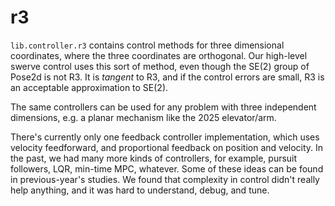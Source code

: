 # r3

`lib.controller.r3` contains control methods for three dimensional
coordinates, where the three coordinates are orthogonal.  Our high-level
swerve control uses this sort of method, even though the SE(2) group
of Pose2d is not R3.  It is *tangent* to R3, and if the control
errors are small, R3 is an acceptable approximation to SE(2).

The same controllers can be used for any problem with three independent
dimensions, e.g. a planar mechanism like the 2025 elevator/arm.

There's currently only one feedback controller implementation,
which uses velocity feedforward, and proportional feedback on position and velocity.
In the past, we had many more kinds of controllers, for example, pursuit followers,
LQR, min-time MPC, whatever.  Some of these ideas can be found in previous-year's
studies.  We found that complexity in control didn't really help anything,
and it was hard to understand, debug, and tune.
